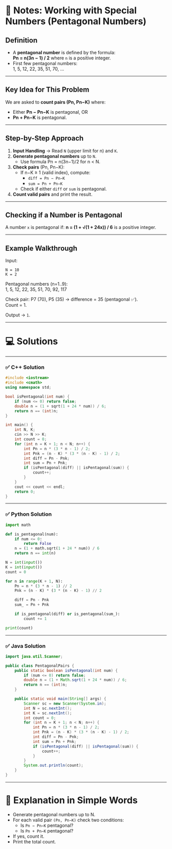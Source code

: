 # 📘 Notes: Working with Special Numbers (Pentagonal Numbers)

## Definition

- A **pentagonal number** is defined by the formula:  
    **Pn = n(3n − 1) / 2** where `n` is a positive integer.
- First few pentagonal numbers:  
    1, 5, 12, 22, 35, 51, 70, …

---

## Key Idea for This Problem

We are asked to **count pairs (Pn, Pn−K)** where:

- Either **Pn − Pn−K** is pentagonal, OR
- **Pn + Pn−K** is pentagonal.

---

## Step-by-Step Approach

1. **Input Handling** → Read `N` (upper limit for n) and `K`.
2. **Generate pentagonal numbers** up to `N`.
    - Use formula Pn = n(3n−1)/2 for n < N.
3. **Check pairs** (Pn, Pn−K):
    - If n−K ≥ 1 (valid index), compute:
        - `diff = Pn − Pn−K`
        - `sum = Pn + Pn−K`
    - Check if either `diff` or `sum` is pentagonal.
4. **Count valid pairs** and print the result.

---

## Checking if a Number is Pentagonal

A number `x` is pentagonal if:
**n = (1 + √(1 + 24x)) / 6** is a positive integer.

---

## Example Walkthrough

Input:

```
N = 10
K = 2
```

Pentagonal numbers (n=1..9):  
1, 5, 12, 22, 35, 51, 70, 92, 117

Check pair: P7 (70), P5 (35) → difference = 35 (pentagonal ✅).  
Count = 1.

Output → `1`.

---

# 💻 Solutions

---

### ✅ C++ Solution

```cpp
#include <iostream>
#include <cmath>
using namespace std;

bool isPentagonal(int num) {
    if (num <= 0) return false;
    double n = (1 + sqrt(1 + 24 * num)) / 6;
    return n == (int)n;
}

int main() {
    int N, K;
    cin >> N >> K;
    int count = 0;
    for (int n = K + 1; n < N; n++) {
        int Pn = n * (3 * n - 1) / 2;
        int Pnk = (n - K) * (3 * (n - K) - 1) / 2;
        int diff = Pn - Pnk;
        int sum = Pn + Pnk;
        if (isPentagonal(diff) || isPentagonal(sum)) {
            count++;
        }
    }
    cout << count << endl;
    return 0;
}

```
---

### ✅ Python Solution

```python
import math

def is_pentagonal(num):
    if num <= 0:
        return False
    n = (1 + math.sqrt(1 + 24 * num)) / 6
    return n == int(n)

N = int(input())
K = int(input())
count = 0

for n in range(K + 1, N):
    Pn = n * (3 * n - 1) // 2
    Pnk = (n - K) * (3 * (n - K) - 1) // 2

    diff = Pn - Pnk
    sum_ = Pn + Pnk

    if is_pentagonal(diff) or is_pentagonal(sum_):
        count += 1

print(count)

```

---

### ✅ Java Solution

```java
import java.util.Scanner;

public class PentagonalPairs {
    public static boolean isPentagonal(int num) {
        if (num <= 0) return false;
        double n = (1 + Math.sqrt(1 + 24 * num)) / 6;
        return n == (int)n;
    }

    public static void main(String[] args) {
        Scanner sc = new Scanner(System.in);
        int N = sc.nextInt();
        int K = sc.nextInt();
        int count = 0;
        for (int n = K + 1; n < N; n++) {
            int Pn = n * (3 * n - 1) / 2;
            int Pnk = (n - K) * (3 * (n - K) - 1) / 2;
            int diff = Pn - Pnk;
            int sum = Pn + Pnk;
            if (isPentagonal(diff) || isPentagonal(sum)) {
                count++;
            }
        }
        System.out.println(count);
    }
}

```

---

# 📝 Explanation in Simple Words

- Generate pentagonal numbers up to N.
- For each valid pair `(Pn, Pn−K)` check two conditions:
    - Is `Pn − Pn−K` pentagonal?
    - Is `Pn + Pn−K` pentagonal?
- If yes, count it.
- Print the total count.
